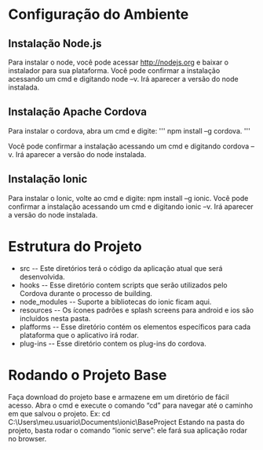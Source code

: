 # Configuração do Ambiente
## Instalação Node.js
Para instalar o node, você pode acessar  http://nodejs.org e baixar o instalador para sua plataforma.
Você pode confirmar a instalação acessando um cmd e digitando node –v. Irá aparecer a versão do node instalada.
## Instalação Apache Cordova
Para instalar o cordova, abra um cmd e digite: 
'''
npm install –g cordova.
'''

Você pode confirmar a instalação acessando um cmd e digitando cordova –v. Irá aparecer a versão do node instalada.
## Instalação Ionic
Para instalar o Ionic, volte ao cmd e digite: npm install –g ionic.
Você pode confirmar a instalação acessando um cmd e digitando ionic –v. Irá aparecer a versão do node instalada.
# Estrutura do Projeto
- src -- Este diretórios terá o código da aplicação atual que será desenvolvida.
- hooks -- Esse diretório contem scripts que serão utilizados pelo Cordova durante o processo de building.
- node_modules -- Suporte a bibliotecas do ionic ficam aqui.
- resources -- Os ícones padrões e splash screens para android e ios são incluídos nesta pasta.
- plafforms -- Esse diretório contém os elementos específicos para cada plataforma que o aplicativo irá rodar.
- plug-ins -- Esse diretório contem os plug-ins do cordova.
# Rodando o Projeto Base
Faça download do projeto base e armazene em um diretório de fácil acesso.
Abra o cmd e execute o comando “cd” para navegar até o caminho em que salvou o projeto. 
Ex: cd C:\Users\meu.usuario\Documents\ionic\BaseProject
Estando na pasta do projeto, basta rodar o comando “ionic serve”: ele fará sua aplicação rodar no browser.

